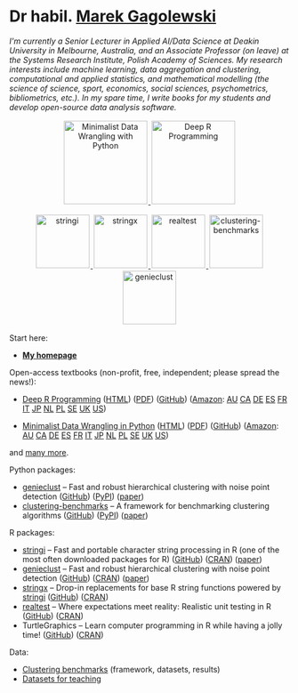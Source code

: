 # Dr habil. [Marek Gagolewski](https://www.gagolewski.com/)

*I'm currently a Senior Lecturer in Applied AI/Data Science at Deakin University in Melbourne, Australia, and an Associate Professor (on leave) at the Systems Research Institute, Polish Academy of Sciences.*
*My research interests include machine learning, data aggregation and clustering, computational and applied statistics, and mathematical modelling (the science of science, sport, economics, social sciences, psychometrics, bibliometrics, etc.).*
*In my spare time, I write books for my students and develop open-source data analysis software.*

<div style="clear: both; text-align: center; margin-left: auto; margin-bottom: 1em; margin-right: auto; display: block; width: 100%; align: center">
<a href='https://datawranglingpy.gagolewski.com/'>
<img src='https://www.gagolewski.com/_static/img/datawranglingpy-cover.png' alt='Minimalist Data Wrangling with Python' width='150px' style='margin: 2px' />
</a>
<a href='https://deepr.gagolewski.com/'>
<img src='https://www.gagolewski.com/_static/img/deepr-cover.png' alt='Deep R Programming' width='150px' style='margin: 2px' />
</a>
</div>

<div style="clear: both; text-align: center; margin-left: auto; margin-bottom: 1em; margin-right: auto; display: block; width: 100%; align: center">
<a href='https://stringi.gagolewski.com/'>
<img src='https://www.gagolewski.com/_static/img/stringi.png' alt='stringi' width='96px' style='margin: 2px' />
</a>
<a href='https://stringx.gagolewski.com/'>
<img src='https://www.gagolewski.com/_static/img/stringx.png' alt='stringx' width='96px' style='margin: 2px' />
</a>
<a href='https://realtest.gagolewski.com/'>
<img src='https://www.gagolewski.com/_static/img/realtest.png' alt='realtest' width='96px' style='margin: 2px' />
</a>
<a href='https://clustering-benchmarks.gagolewski.com/'>
<img src='https://www.gagolewski.com/_static/img/clustbench.png' alt='clustering-benchmarks' width='96px' style='margin: 2px' />
</a>
<a href='https://genieclust.gagolewski.com/'>
<img src='https://www.gagolewski.com/_static/img/genieclust.png' alt='genieclust' width='96px' style='margin: 2px' />
</a>
</div>
  

Start here:

* **[My homepage](https://www.gagolewski.com/)**


Open-access textbooks (non-profit, free, independent; please spread the news!):

* [Deep R Programming](https://deepr.gagolewski.com/)
  ([HTML](https://deepr.gagolewski.com/))
  ([PDF](https://deepr.gagolewski.com/deepr.pdf))
  ([GitHub](https://github.com/gagolews/deepr))
  ([Amazon](https://www.amazon.com/dp/064557192X):
  [AU](https://amazon.com.au/dp/064557192X)
  [CA](https://amazon.ca/dp/064557192X)
  [DE](https://amazon.de/dp/064557192X)
  [ES](https://amazon.es/dp/064557192X)
  [FR](https://amazon.fr/dp/064557192X)
  [IT](https://amazon.it/dp/064557192X)
  [JP](https://amazon.co.jp/dp/064557192X)
  [NL](https://amazon.nl/dp/064557192X)
  [PL](https://amazon.pl/dp/064557192X)
  [SE](https://amazon.se/dp/064557192X)
  [UK](https://amazon.co.uk/dp/064557192X)
  [US](https://amazon.com/dp/064557192X))
  
* [Minimalist Data Wrangling in Python](https://datawranglingpy.gagolewski.com/)
  ([HTML](https://datawranglingpy.gagolewski.com/))
  ([PDF](https://datawranglingpy.gagolewski.com/datawranglingpy.pdf))
  ([GitHub](https://github.com/gagolews/datawranglingpy))
  ([Amazon](https://www.amazon.com/dp/0645571911):
  [AU](https://amazon.com.au/dp/0645571911)
  [CA](https://amazon.ca/dp/0645571911)
  [DE](https://amazon.de/dp/0645571911)
  [ES](https://amazon.es/dp/0645571911)
  [FR](https://amazon.fr/dp/0645571911)
  [IT](https://amazon.it/dp/0645571911)
  [JP](https://amazon.co.jp/dp/0645571911)
  [NL](https://amazon.nl/dp/0645571911)
  [PL](https://amazon.pl/dp/0645571911)
  [SE](https://amazon.se/dp/0645571911)
  [UK](https://amazon.co.uk/dp/0645571911)
  [US](https://amazon.com/dp/0645571911))

and [many more](https://www.gagolewski.com/publications_by_type.html).


Python packages:

* [genieclust](https://genieclust.gagolewski.com/) – Fast and robust hierarchical clustering with noise point detection
  ([GitHub](https://github.com/gagolews/genieclust))
  ([PyPI](https://pypi.org/project/genieclust/))
  ([paper](https://doi.org/10.1016/j.softx.2021.100722))
* [clustering-benchmarks](http://clustering-benchmarks.gagolewski.com/) – A framework for benchmarking clustering algorithms 
  ([GitHub](https://github.com/gagolews/clustering-benchmarks/))
  ([PyPI](https://pypi.org/project/clustering-benchmarks/))
  ([paper](https://doi.org/10.1016/j.softx.2022.101270))
  


R packages:

* [stringi](https://stringi.gagolewski.com/) – Fast and portable character string processing in R (one of the most often downloaded packages for R)
  ([GitHub](https://github.com/gagolews/stringi))
  ([CRAN](https://cran.r-project.org/package=stringi)) 
  ([paper](https://doi.org/10.18637/jss.v103.i02))
* [genieclust](https://genieclust.gagolewski.com/) – Fast and robust hierarchical clustering with noise point detection
  ([GitHub](https://github.com/gagolews/genieclust))
  ([CRAN](https://cran.r-project.org/package=genieclust)) 
  ([paper](https://doi.org/10.1016/j.softx.2021.100722))
* [stringx](https://stringx.gagolewski.com/) – Drop-in replacements for base R string functions powered by [stringi](https://stringi.gagolewski.com/)
  ([GitHub](https://github.com/gagolews/stringx))
  ([CRAN](https://cran.r-project.org/package=stringx)) 
* [realtest](https://realtest.gagolewski.com/) – Where expectations meet reality: Realistic unit testing in R
  ([GitHub](https://github.com/gagolews/realtest))
  ([CRAN](https://cran.r-project.org/package=realtest)) 
* TurtleGraphics – Learn computer programming in R while having a jolly time!
  ([GitHub](https://github.com/gagolews/TurtleGraphics))
  ([CRAN](https://cran.r-project.org/package=TurtleGraphics)) 

Data:

* [Clustering benchmarks](https://clustering-benchmarks.gagolewski.com/) (framework, datasets, results)
* [Datasets for teaching](https://github.com/gagolews/teaching-data)
